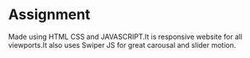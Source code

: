 # Assignment
Made using HTML CSS and JAVASCRIPT.It is responsive website for all viewports.It also uses Swiper JS for great carousal and slider motion.
